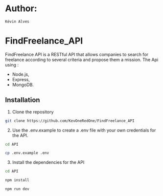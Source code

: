 # Author: 
    Kévin Alves

# FindFreelance_API
FindFreelance API is a RESTful API that allows companies to search for freelance according to several criteria and propose them a mission. 
The Api using :
- Node.js, 
- Express,
- MongoDB.

## Installation
1. Clone the repository
```bash
git clone https://github.com/KevOneRedOne/FindFreelance_API
```

2. Use the .env.example to create a .env file with your own credentials for the API.
```bash
cd API
```
```bash
cp .env.example .env
```

3. Install the dependencies for the API
```bash
cd API
```
```bash
npm install
```

```bash
npm run dev
```